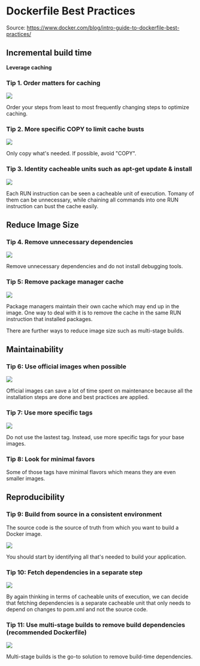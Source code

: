 # Dockerfile Best Practices

Source: <https://www.docker.com/blog/intro-guide-to-dockerfile-best-practices/>

## Incremental build time

**Leverage caching**

### Tip 1. Order matters for caching

![](https://www.docker.com/wp-content/uploads/2019/07/ef41db8f-fe5e-4a78-940a-6a929db7929d-1.jpg)

Order your steps from least to most frequently changing steps to optimize caching.

### Tip 2. More specific COPY to limit cache busts

![](https://www.docker.com/wp-content/uploads/2019/07/0c1d0c4e-406c-468c-b6ba-b71ac68b9c84.jpg)

Only copy what's needed. If possible, avoid "COPY".

### Tip 3. Identity cacheable units such as apt-get update & install

![](https://www.docker.com/wp-content/uploads/2019/07/2322a39e-bd7e-4a2b-9a8f-548a97dbacb4.jpg)

Each RUN instruction can be seen a cacheable unit of execution. Tomany of them can be unnecessary, while chaining all commands into one RUN instruction can bust the cache easily.

## Reduce Image Size

### Tip 4. Remove unnecessary dependencies

![](https://www.docker.com/wp-content/uploads/2019/07/a1b36f64-1a30-45bf-8fcd-4f88437c189e.jpg)

Remove unnecessary dependencies and do not install debugging tools.

### Tip 5: Remove package manager cache

![](https://www.docker.com/wp-content/uploads/2019/07/363961a4-005e-46fc-963b-f7b690be12ef.jpg)

Package managers maintain their own cache which may end up in the image. One way to deal with it is to remove the cache in the same RUN instruction that installed packages.

There are further ways to reduce image size such as multi-stage builds.

## Maintainability

### Tip 6: Use official images when possible

![](https://www.docker.com/wp-content/uploads/2019/07/f336014d-d2aa-4c1b-a2bd-e1d5d6ed0d93.jpg)

Official images can save a lot of time spent on maintenance because all the installation steps are done and best practices are applied.

### Tip 7: Use more specific tags

![](https://www.docker.com/wp-content/uploads/2019/07/9d991da9-bdb9-4108-8b36-296a5a3772aa.jpg)

Do not use the lastest tag. Instead, use more specific tags for your base images.

### Tip 8: Look for minimal favors

Some of those tags have minimal flavors which means they are even smaller images.

## Reproducibility

### Tip 9: Build from source in a consistent environment

The source code is the source of truth from which you want to build a Docker image.

![](https://www.docker.com/wp-content/uploads/2019/07/f393ad07-c25d-4241-a40f-c6168e0ba4dd.jpg)

You should start by identifying all that's needed to build your application.

### Tip 10: Fetch dependencies in a separate step

![](https://www.docker.com/wp-content/uploads/2019/07/41ea71ce-11c3-42a3-8d2b-05fe20901745.jpg)

By again thinking in terms of cacheable units of execution, we can decide that fetching dependencies is a separate cacheable unit that only needs to depend on changes to pom.xml and not the source code.

### Tip 11: Use multi-stage builds to remove build dependencies (recommended Dockerfile)

![](https://www.docker.com/wp-content/uploads/2019/07/97ec1992-f0df-4c8f-82a0-e177c230e5c5.jpg)

Multi-stage builds is the go-to solution to remove build-time dependencies.
